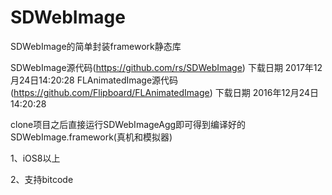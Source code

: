 # SDWebImage
SDWebImage的简单封装framework静态库

SDWebImage源代码(https://github.com/rs/SDWebImage) 下载日期 2017年12月24日14:20:28
FLAnimatedImage源代码(https://github.com/Flipboard/FLAnimatedImage) 下载日期 2016年12月24日14:20:28

clone项目之后直接运行SDWebImageAgg即可得到编译好的SDWebImage.framework(真机和模拟器)

1、iOS8以上

2、支持bitcode
